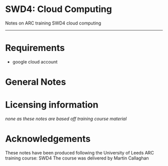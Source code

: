 # SWD4: Cloud Computing

Notes on ARC training SWD4 cloud computing

<hr>

# Requirements

* google cloud account
 
# General Notes

# Licensing information
*none as these notes are based off training course material*

# Acknowledgements

These notes have been produced following the University of Leeds ARC training course: SWD4
The course was delivered by Martin Callaghan
